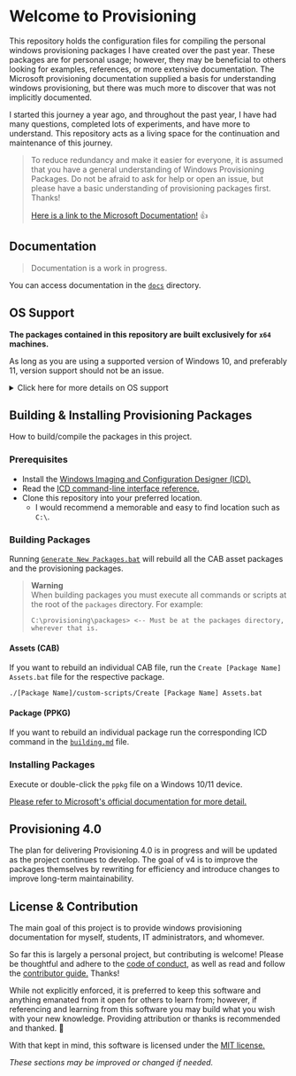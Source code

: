 # Welcome to Provisioning

This repository holds the configuration files for compiling the personal windows provisioning
packages I have created over the past year. These packages are for personal usage; however, they may
be beneficial to others looking for examples, references, or more extensive documentation. The
Microsoft provisioning documentation supplied a basis for understanding windows provisioning, but
there was much more to discover that was not implicitly documented.

I started this journey a year ago, and throughout the past year, I have had many questions,
completed lots of experiments, and have more to understand. This repository acts as a living space
for the continuation and maintenance of this journey.


> To reduce redundancy and make it easier for everyone, it is assumed that you have a general understanding of Windows Provisioning Packages. Do not be afraid to ask for help or open an issue, but please have a basic understanding of provisioning packages first. Thanks!
>
> [Here is a link to the Microsoft Documentation!](https://docs.microsoft.com/windows/configuration/provisioning-packages/provisioning-packages) :thumbsup:

## Documentation

> Documentation is a work in progress.

You can access documentation in the [`docs`](docs) directory.

## OS Support

**The packages contained in this repository are built exclusively for `x64` machines.**

As long as you are using a supported version of Windows 10, and preferably 11, version support
should not be an issue.

<details>
<summary>Click here for more details on OS support</summary>
<br>

I almost always use the latest OS version available whether Windows, Linux, or macOS. Therefore,
these packages will always be developed and built using the most recent version of Windows. While
packages have been written, built, and used on up-to-date Windows 11 machines, they should work on
any supported Windows 10 versions.

For the most part provisioning packages are bound by the software they install and policies they
deploy. [Terminal, for example, currently requires Windows 10 2004 or greater.](https://github.com/microsoft/terminal/issues/11371)
*Windows 10 2004 has already stopped receiving support.* If you created a provisioning package today
that solely installed Terminal, it would install on 2004, even though 2004 is EOL. However, It would
most likely fail on any older Windows version as Terminal's min version is 2004.

Knowing this, when developing and installing provisioning packages it is advised to check the min
version of software and windows policies it installs and deploys. Although, as long as you are using
a supported version of Windows 10, and preferably 11, version support should not be an issue.

🔍 You can go [here](https://docs.microsoft.com/lifecycle/products/) to search for a Microsoft
product's lifecycle.
[Like Windows 10!](https://docs.microsoft.com/lifecycle/products/windows-10-home-and-pro)
</details>

## Building & Installing Provisioning Packages

How to build/compile the packages in this project.

### Prerequisites

- Install the [Windows Imaging and Configuration Designer (ICD).](https://www.microsoft.com/store/apps/9nblggh4tx22)
- Read the [ICD command-line interface reference.](https://docs.microsoft.com/windows/configuration/provisioning-packages/provisioning-command-line)
- Clone this repository into your preferred location.
  - I would recommend a memorable and easy to find location such as `C:\`.

### Building Packages

Running [`Generate New Packages.bat`](packages/Generate%20New%20Packages.bat) will rebuild all the CAB asset packages and the provisioning packages.

> **Warning**\
> When building packages you must execute all commands or scripts at the root of the `packages` directory.
> For example:
> ```text
> C:\provisioning\packages> <-- Must be at the packages directory, wherever that is.
> ```

#### Assets (CAB)

If you want to rebuild an individual CAB file, run the `Create [Package Name] Assets.bat` file for
the respective package.

```
./[Package Name]/custom-scripts/Create [Package Name] Assets.bat
```

#### Package (PPKG)

If you want to rebuild an individual package run the corresponding ICD command in
the [`building.md`](packages/building.md) file.

### Installing Packages

Execute or double-click the `ppkg` file on a Windows 10/11 device.

[Please refer to Microsoft's official documentation for more detail.](https://docs.microsoft.com/en-us/windows/configuration/provisioning-packages/provisioning-apply-package)

## Provisioning 4.0

The plan for delivering Provisioning 4.0 is in progress and will be updated as the project continues
to develop. The goal of v4 is to improve the packages themselves by rewriting for efficiency and
introduce changes to improve long-term maintainability.

## License & Contribution

The main goal of this project is to provide windows provisioning documentation for myself, students,
IT administrators, and whomever.

So far this is largely a personal project, but contributing is welcome! Please be thoughtful and
adhere to the [code of conduct](CODE_OF_CONDUCT.md), as well as read and follow
the [contributor guide.](CONTRIBUTING.md) Thanks!

While not explicitly enforced, it is preferred to keep this software and anything emanated from it
open for others to learn from; however, if referencing and learning from this software you may build
what you wish with your new knowledge. Providing attribution or thanks is recommended and thanked.
🙏

With that kept in mind, this software is licensed under the [MIT license.](LICENSE.md)

*These sections may be improved or changed if needed.*
